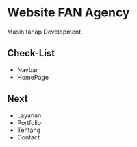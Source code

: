 # Website FAN Agency

Masih tahap Development.

## Check-List
- Navbar
- HomePage

## Next
- Layanan
- Portfolio
- Tentang
- Contact
